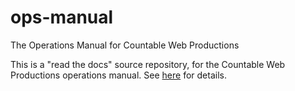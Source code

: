 # ops-manual
The Operations Manual for Countable Web Productions

This is a "read the docs" source repository, for the Countable Web Productions operations manual. See [here](https://countable-ops-manual.readthedocs.io/en/latest/) for details.
